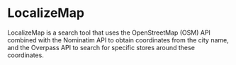 # LocalizeMap
LocalizeMap is a search tool that uses the OpenStreetMap (OSM) API combined with the Nominatim API to obtain coordinates from the city name, and the Overpass API to search for specific stores around these coordinates.
